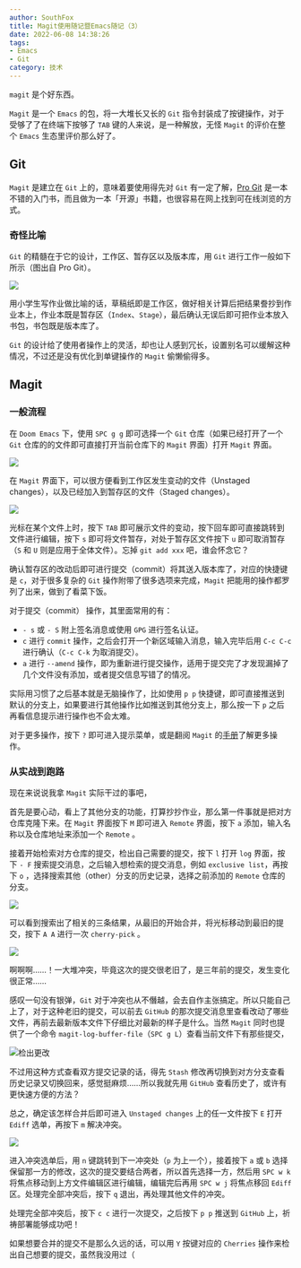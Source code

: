 ```yaml
---
author: SouthFox
title: Magit使用随记暨Emacs随记（3）
date: 2022-06-08 14:38:26
tags:
- Emacs
- Git
category: 技术
---
```


`magit` 是个好东西。

<!--more-->

`Magit` 是一个 `Emacs` 的包，将一大堆长又长的 `Git` 指令封装成了按键操作，对于受够了了在终端下按够了 `TAB` 键的人来说，是一种解放，无怪 `Magit` 的评价在整个 `Emacs` 生态里评价那么好了。

## Git

`Magit` 是建立在 `Git` 上的，意味着要使用得先对 `Git` 有一定了解，[Pro Git](https://book.douban.com/subject/27133267/) 是一本不错的入门书，而且做为一本「开源」书籍，也很容易在网上找到可在线浏览的方式。

### 奇怪比喻

`Git` 的精髓在于它的设计，工作区、暂存区以及版本库，用 `Git` 进行工作一般如下所示（图出自 Pro Git）。

![](https://w3s.link/ipfs/bafkreidcpqxgpknpmc5nmtjqzulncjwfdauiorlt6lcggxfswjh36rjelq)

用小学生写作业做比喻的话，草稿纸即是工作区，做好相关计算后把结果誊抄到作业本上，作业本既是暂存区（`Index`、`Stage`），最后确认无误后即可把作业本放入书包，书包既是版本库了。

`Git` 的设计给了使用者操作上的灵活，却也让人感到冗长，设置别名可以缓解这种情况，不过还是没有优化到单键操作的 `Magit` 偷懒偷得多。

## Magit

### 一般流程

在 `Doom Emacs` 下，使用 `SPC g g` 即可选择一个 `Git` 仓库（如果已经打开了一个 `Git` 仓库的的文件即可直接打开当前仓库下的 `Magit` 界面）打开 `Magit` 界面。

![](https://w3s.link/ipfs/bafkreiele2ihm55y4rbemvz4dojlnukapibj4zn5isssj2x5huqsq76qdq)

在 `Magit` 界面下，可以很方便看到工作区发生变动的文件（Unstaged changes），以及已经加入到暂存区的文件（Staged changes）。

![](https://w3s.link/ipfs/bafkreicttv7rkuzq5ishn6x3lix4rwdtkka7dubm5rjh67teehgcbh7nzy)

光标在某个文件上时，按下 `TAB` 即可展示文件的变动，按下回车即可直接跳转到文件进行编辑，按下 `s` 即可将文件暂存，对处于暂存区文件按下 `u` 即可取消暂存（`S` 和 `U` 则是应用于全体文件）。忘掉 `git add xxx` 吧，谁会怀念它？

确认暂存区的改动后即可进行提交（commit）将其送入版本库了，对应的快捷键是 `c`，对于很多复杂的 `Git` 操作附带了很多选项来完成，`Magit` 把能用的操作都罗列了出来，做到了看菜下饭。

对于提交（commit） 操作，其里面常用的有：

- `- s` 或 `- S` 附上签名消息或使用 `GPG` 进行签名认证。
- `c` 进行 `commit` 操作，之后会打开一个新区域输入消息，输入完毕后用 `C-c C-c` 进行确认（`C-c C-k` 为取消提交）。
- `a` 进行 `--amend` 操作，即为重新进行提交操作，适用于提交完了才发现漏掉了几个文件没有添加，或者提交信息写错了的情况。

实际用习惯了之后基本就是无脑操作了，比如使用 `p p` 快捷键，即可直接推送到默认的分支上，如果要进行其他操作比如推送到其他分支上，那么按一下 `p` 之后再看信息提示进行操作也不会太难。

对于更多操作，按下 `?` 即可进入提示菜单，或是翻阅 `Magit` 的[手册](https://magit.vc/manual/magit.html)了解更多操作。

### 从实战到跑路

现在来说说我拿 `Magit` 实际干过的事吧，

首先是要心动，看上了其他分支的功能，打算抄抄作业，那么第一件事就是把对方仓库克隆下来。在 `Magit` 界面按下 `M` 即可进入 `Remote` 界面，按下 `a` 添加，输入名称以及仓库地址来添加一个 `Remote` 。

接着开始检索对方仓库的提交，检出自己需要的提交，按下 `l` 打开 `log` 界面，按下 `- F` 搜索提交消息，之后输入想检索的提交消息，例如 `exclusive list`，再按下 `o` ，选择搜索其他（other）分支的历史记录，选择之前添加的 `Remote` 仓库的分支。

![](https://w3s.link/ipfs/bafkreiduuqcpezsvunsggij4gfahdn53kxiacwewsbmciglk62v44yoane)

可以看到搜索出了相关的三条结果，从最旧的开始合并，将光标移动到最旧的提交，按下 `A A` 进行一次 `cherry-pick` 。

![](https://w3s.link/ipfs/bafkreifkslyzgyvcm5zkapevoxkrnkdubh7uwbwwjjpjrkmwur43k4ji7i)

啊啊啊……！一大堆冲突，毕竟这次的提交很老旧了，是三年前的提交，发生变化很正常……

感叹一句没有银弹，`Git` 对于冲突也从不僭越，会去自作主张搞定。所以只能自己上了，对于这种老旧的提交，可以前去 `GitHub` 的那次提交消息里查看改动了哪些文件，再前去最新版本文件下仔细比对最新的样子是什么。当然 `Magit` 同时也提供了一个命令 `magit-log-buffer-file`（`SPC g L`）查看当前文件下有那些提交，

![检出更改](https://w3s.link/ipfs/bafkreied5lnnuofc7isxw3ufrg6j7gbs4ptzs27pkuxq54tcicnltl3k5e)

不过用这种方式查看双方提交记录的话，得先 `Stash` 修改再切换到对方分支查看历史记录又切换回来，感觉挺麻烦……所以我就先用 `GitHub` 查看历史了，或许有更快速方便的方法？

总之，确定该怎样合并后即可进入 `Unstaged changes` 上的任一文件按下 `E` 打开 `Ediff` 选单，再按下 `m` 解决冲突。

![](https://w3s.link/ipfs/bafkreie5it6wivelcnp63l34epa377lijrksptmodz7nwsb7325n4g4zsq)

进入冲突选单后，用 `n` 键跳转到下一冲突处（`p` 为上一个），接着按下 `a` 或 `b` 选择保留那一方的修改，这次的提交要结合两者，所以首先选择一方，然后用 `SPC w k` 将焦点移动到上方文件编辑区进行编辑，编辑完后再用 `SPC w j` 将焦点移回 `Ediff` 区。处理完全部冲突后，按下 `q` 退出，再处理其他文件的冲突。

处理完全部冲突后，按下 `c c` 进行一次提交，之后按下 `p p` 推送到 `GitHub` 上，祈祷部署能够成功吧！

如果想要合并的提交不是那么久远的话，可以用 `Y` 按键对应的 `Cherries` 操作来检出自己想要的提交，虽然我没用过（
